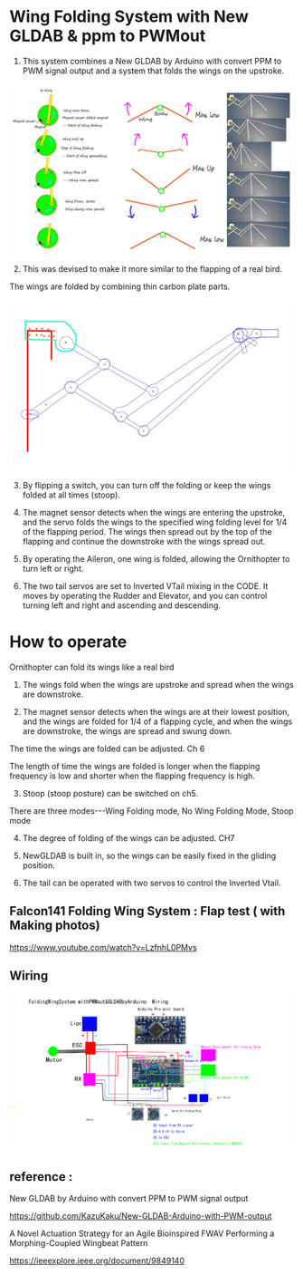 # Wing Folding System with New GLDAB & ppm to PWMout

1) This system combines a New GLDAB by Arduino with convert PPM to PWM signal output and a system that folds the wings on the upstroke.

![250129 Wing motion](/image/250129%20Wing%20motion.jpg)


2) This was devised to make it more similar to the flapping of a real bird.

 The wings are folded by combining thin carbon plate parts.

 ![250208 Frame  Falcon141 Folding Wing SystemwithAGLDAB](/image/250208%20Frame%20%20Falcon141%20Folding%20Wing%20SystemwithAGLDAB.jpg)

3) By flipping a switch, you can turn off the folding or keep the wings folded at all times (stoop).

4) The magnet sensor detects when the wings are entering the upstroke, and the servo folds the wings to the specified wing folding level for 1/4 of the flapping period. The wings then spread out by the top of the flapping and continue the downstroke with the wings spread out.

5) By operating the Aileron, one wing is folded, allowing the Ornithopter to turn left or right.

6) The two tail servos are set to Inverted VTail mixing in the CODE. It moves by operating the Rudder and Elevator, and you can control turning left and right and ascending and descending.



# How to operate

Ornithopter can fold its wings like a real bird

1) The wings fold when the wings are upstroke and spread when the wings are downstroke.

2) The magnet sensor detects when the wings are at their lowest position, and the wings are folded for 1/4 of a flapping cycle, and when the wings are downstroke, the wings are spread and swung down.

The time the wings are folded can be adjusted. Ch 6

The length of time the wings are folded is longer when the flapping frequency is low and shorter when the flapping frequency is high.

3) Stoop (stoop posture) can be switched on ch5.

There are three modes---Wing Folding mode, No Wing Folding Mode, Stoop mode

4) The degree of folding of the wings can be adjusted. CH7

5) NewGLDAB is built in, so the wings can be easily fixed in the gliding position.

6) The tail can be operated with two servos to control the Inverted Vtail.





##  Falcon141 Folding Wing System : Flap test ( with Making photos)

https://www.youtube.com/watch?v=LzfnhL0PMvs


## Wiring

 ![250126 FoldingWingSystemwithPWMout&Arduino GLDAB](/image/250126%20FoldingWingSystemwithPWMout&Arduino%20GLDAB.jpg)


##  reference : 

New GLDAB by Arduino with convert PPM to PWM signal output 

https://github.com/KazuKaku/New-GLDAB-Arduino-with-PWM-output

A Novel Actuation Strategy for an Agile Bioinspired FWAV Performing a Morphing-Coupled Wingbeat Pattern 

https://ieeexplore.ieee.org/document/9849140

